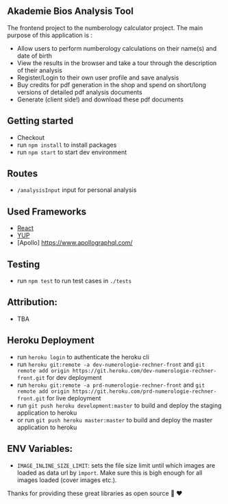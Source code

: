 ## Akademie Bios Analysis Tool

The frontend project to the numberology calculator project. The main purpose of this application is :

- Allow users to perform numberology calculations on their name(s) and date of birth
- View the results in the browser and take a tour through the description of their analysis
- Register/Login to their own user profile and save analysis
- Buy credits for pdf generation in the shop and spend on short/long versions of detailed pdf analysis documents
- Generate (client side!) and download these pdf documents

## Getting started

- Checkout
- run `npm install` to install packages
- run `npm start` to start dev environment

## Routes

- `/analysisInput` input for personal analysis

## Used Frameworks

- [React](https://reactjs.org/)
- [YUP](https://github.com/jquense/yup)
- [Apollo] https://www.apollographql.com/

## Testing

- run `npm test` to run test cases in `./tests`

## Attribution:

- TBA

## Heroku Deployment

- run `heroku login` to authenticate the heroku cli
- run `heroku git:remote -a dev-numerologie-rechner-front` and `git remote add origin https://git.heroku.com/dev-numerologie-rechner-front.git` for dev deployment
- run `heroku git:remote -a prd-numerologie-rechner-front` and `git remote add origin https://git.heroku.com/prd-numerologie-rechner-front.git` for live deployment
- run `git push heroku development:master` to build and deploy the staging application to heroku
- or run `git push heroku master:master` to build and deploy the master application to heroku

## ENV Variables:

- `IMAGE_INLINE_SIZE_LIMIT`: sets the file size limit until which images are loaded as data url by `ìmport`. Make sure this is bigh enough for all images loaded (cover images etc.).

Thanks for providing these great libraries as open source 🙏 ️❤️
